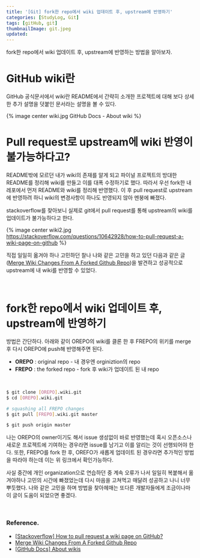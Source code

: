 ```yaml
---
title: '[Git] fork한 repo에서 wiki 업데이트 후, upstream에 반영하기'
categories: [StudyLog, Git]
tags: [gitHub, git]
thumbnailImage: git.jpeg
updated:
---
```


<!-- more -->

fork한 repo에서 wiki 업데이트 후, upstream에 반영하는 방법을 알아보자.

<!-- excerpt -->

# GitHub wiki란

GitHub 공식문서에서 wiki란 README에서 간략히 소개한 프로젝트에 대해 보다 상세한 추가 설명을 덧붙인 문서라는 설명을 볼 수 있다.

{% image center wiki.jpg GitHub Docs - About wiki %}
<Br>

# Pull request로 upstream에 wiki 반영이 불가능하다고?

README밖에 모르던 내가 wiki의 존재를 알게 되고 파이널 프로젝트의 방대한 README를 정리해 wiki를 만들고 이를 대폭 수정하기로 했다. 따라서 우선 fork한 내 레포에서 먼저 README와 wiki를 정리해 반영했다. 이 후 pull request로 upstream에 반영하려 하니 wiki의 변경사항이 하나도 반영되지 않아 멘붕에 빠졌다.

stackoverflow를 찾아보니 실제로 git에서 pull request를 통해 upstream의 wiki를 업데이트가 불가능하다고 한다.

{% image center wiki2.jpg https://stackoverflow.com/questions/10642928/how-to-pull-request-a-wiki-page-on-github %}

직접 일일히 옮겨야 하나 고민하던 찰나 나와 같은 고민을 하고 있던 다음과 같은 글([Merge Wiki Changes From A Forked Github Repo](https://gist.github.com/larrybotha/10650410))을 발견하고 성공적으로 upstream에 내 wiki를 반영할 수 있었다.

<br>

# fork한 repo에서 wiki 업데이트 후, upstream에 반영하기

방법은 간단하다.
아래와 같이 OREPO의 wiki를 클론 한 후 FREPO의 위키를 merge 후 다시 OREPO에 push해 반영해주면 된다.
<br>

- **OREPO** : original repo - 내 경우엔 orginiztion의 repo
- **FREPO** : the forked repo - fork 후 wiki가 업데이트 된 내 repo

<Br>

```bash
$ git clone [OREPO].wiki.git
$ cd [OREPO].wiki.git

# squashing all FREPO changes
$ git pull [FREPO].wiki.git master

$ git push origin master
```

나는 OREPO의 owner이기도 해서 issue 생성없이 바로 반영했는데 혹시 오픈소스나 새로운 프로젝트에 기여하는 경우라면 issue를 남기고 이를 알리는 것이 선행되어야 한다. 또한, FREPO를 fork 한 후, OREFO가 새롭게 업데이트 된 경우라면 추가적인 방법을 따라야 하는데 이는 위 링크에서 확인가능하다.

사실 중간에 개인 organization으로 연습하던 중 계속 오류가 나서 일일히 복붙해서 옮겨야하나 고민의 시간에 빠졌었는데 다시 마음을 고쳐먹고 매달려 성공하고 나니 너무 뿌듯했다. 나와 같은 고민을 하며 방법을 찾아헤매는 또다른 개발자들에게 조금이나마 이 글이 도움이 되었으면 좋겠다.

<Br>

### Reference.

- [[Stackoverflow] How to pull request a wiki page on GitHub?](https://stackoverflow.com/questions/10642928/how-to-pull-request-a-wiki-page-on-github)
- [Merge Wiki Changes From A Forked Github Repo](https://gist.github.com/larrybotha/10650410)
- [[GitHub Docs] About wikis](https://docs.github.com/en/communities/documenting-your-project-with-wikis/about-wikis)
